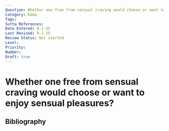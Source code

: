 ```yaml
---
Question: Whether one free from sensual craving would choose or want to enjoy sensual pleasures?
Category: Kāma
Tags: 
Sutta References: 
Date Entered: 9-1-25
Last Revised: 9-1-25
Review Status: Not started
Level: 
Priority: 
Number: 
Draft: true
---
```


# Whether one free from sensual craving would choose or want to enjoy sensual pleasures?

## Bibliography

<!-- 

Notes:



 -->